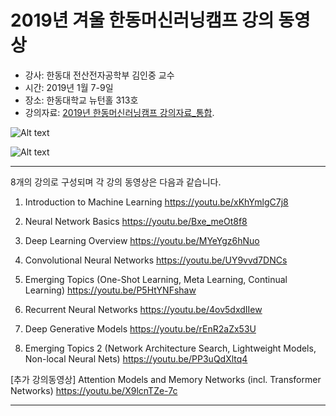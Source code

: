 2019년 겨울 한동머신러닝캠프 강의 동영상
======================================

* 강사: 한동대 전산전자공학부 김인중 교수
* 시간: 2019년 1월 7-9일
* 장소: 한동대학교 뉴턴홀 313호
* 강의자료: [2019년 한동머신러닝캠프 강의자료_통합](2019_HGU_ML_Camp_LectureNote.pdf).

![Alt text](2019_HGU_ML_Camp_Title.jpg)

![Alt text](2019_HGU_ML_Camp_Program.jpg)





<hr/>

8개의 강의로 구성되며 각 강의 동영상은 다음과 같습니다.


1. Introduction to Machine Learning
https://youtu.be/xKhYmlgC7j8

2. Neural Network Basics
https://youtu.be/Bxe_meOt8f8

3. Deep Learning Overview
https://youtu.be/MYeYgz6hNuo

4. Convolutional Neural Networks
https://youtu.be/UY9vvd7DNCs

5. Emerging Topics (One-Shot Learning, Meta Learning, Continual Learning)
https://youtu.be/P5HtYNFshaw

6. Recurrent Neural Networks
https://youtu.be/4ov5dxdIIew

7. Deep Generative Models
https://youtu.be/rEnR2aZx53U

8. Emerging Topics 2 (Network Architecture Search, Lightweight Models, Non-local Neural Nets)
https://youtu.be/PP3uQdXltq4



[추가 강의동영상] Attention Models and Memory Networks (incl. Transformer Networks)
https://youtu.be/X9lcnTZe-7c

<hr/>

